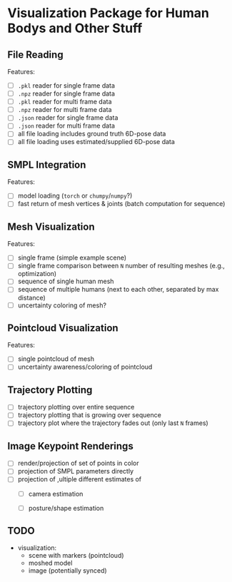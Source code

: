 # Visualization Package for Human Bodys and Other Stuff

## File Reading

Features:
- [ ] `.pkl` reader for single frame data
- [ ] `.npz` reader for single frame data
- [ ] `.pkl` reader for multi frame data
- [ ] `.npz` reader for multi frame data
- [ ] `.json` reader for single frame data
- [ ] `.json` reader for multi frame data
- [ ] all file loading includes ground truth 6D-pose data
- [ ] all file loading uses estimated/supplied 6D-pose data

## SMPL Integration

Features:
- [ ] model loading (`torch` or `chumpy`/`numpy`?)
- [ ] fast return of mesh vertices & joints (batch computation for sequence)

## Mesh Visualization

Features:
- [ ] single frame (simple example scene)
- [ ] single frame comparison between `N` number of resulting meshes (e.g., optimization)
- [ ] sequence of single human mesh
- [ ] sequence of multiple humans (next to each other, separated by max distance)
- [ ] uncertainty coloring of mesh?

## Pointcloud Visualization

Features:
- [ ] single pointcloud of mesh
- [ ] uncertainty awareness/coloring of pointcloud

## Trajectory Plotting

- [ ] trajectory plotting over entire sequence
- [ ] trajectory plotting that is growing over sequence
- [ ] trajectory plot where the trajectory fades out (only last `N` frames)

## Image Keypoint Renderings

- [ ] render/projection of set of points in color
- [ ] projection of SMPL parameters directly
- [ ] projection of ,ultiple different estimates of
  - [ ] camera estimation
  - [ ] posture/shape estimation


## TODO
- visualization:
  - scene with markers (pointcloud)
  - moshed model
  - image (potentially synced)

